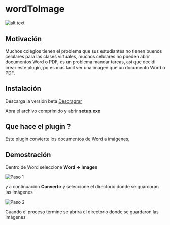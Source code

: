 # wordToImage

![alt text](https://github.com/starsaminf/wordToImage/blob/master/captura.png " ")

## Motivación 

Muchos colegios tienen el problema que sus estudiantes no tienen buenos celulares para las clases virtuales,
muchos celulares no pueden abrir documentos Word o PDF, es un problema mandar tareas, asi que decidi crear este plugin, pq es mas facil ver una imagen que un documento Word o PDF.


## Instalación

Descarga la versión beta [Descragrar](https://github.com/starsaminf/wordToImage/releases/download/v1.0.0.1-beta/v1.0.0.1-beta.zip)  

Abra el archivo comprimido y abrir **setup.exe**

## Que hace el plugin ?

Este plugin convierte los documentos de Word a imágenes,

## Demostración

Dentro de Word seleccione **Word -> Imagen**

![Paso 1](https://github.com/starsaminf/wordToImage/blob/master/captura.png " ")

y a continuación  **Convertir** y seleccione el directorio donde se guardarán  las imágenes

![Paso 2](https://github.com/starsaminf/wordToImage/blob/master/paso2.png " ")


Cuando el proceso termine se abrira el directorio donde se guardaron las imágenes
